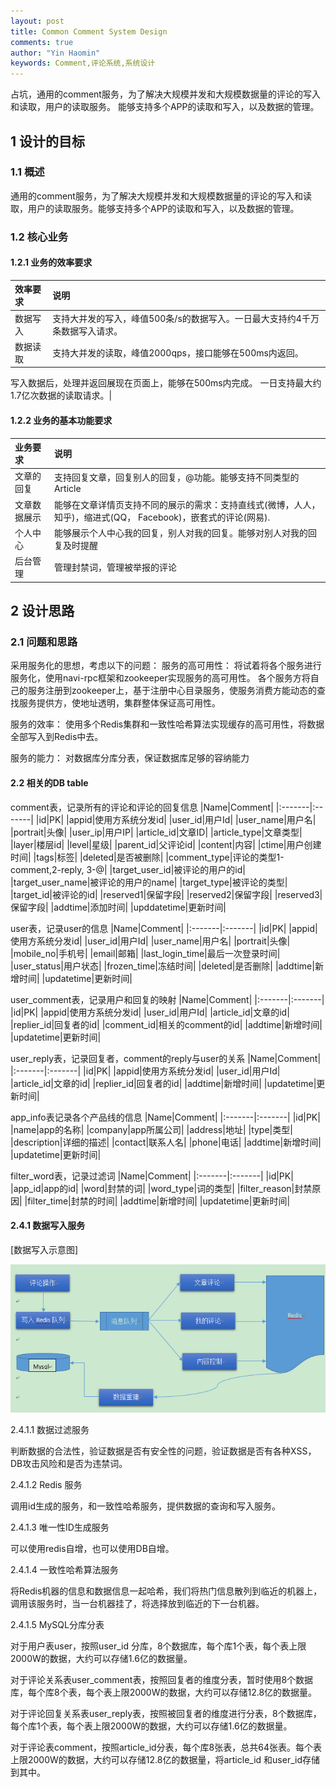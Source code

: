 ```yaml
---
layout: post
title: Common Comment System Design
comments: true
author: "Yin Haomin"
keywords: Comment,评论系统,系统设计
---
```


占坑，通用的comment服务，为了解决大规模并发和大规模数据量的评论的写入和读取，用户的读取服务。
能够支持多个APP的读取和写入，以及数据的管理。

## <a id="design-aim"></a>1 设计的目标

### <a id="design-aim-general"></a>1.1 概述

通用的comment服务，为了解决大规模并发和大规模数据量的评论的写入和读取，用户的读取服务。能够支持多个APP的读取和写入，以及数据的管理。

### <a id="design-aim-core"></a>1.2 核心业务

#### <a id="design-aim-core-efficiency"></a>1.2.1 业务的效率要求

|效率要求|说明|
|:-------|:-------|
|数据写入|支持大并发的写入，峰值500条/s的数据写入。一日最大支持约4千万条数据写入请求。|
|数据读取|支持大并发的读取，峰值2000qps，接口能够在500ms内返回。
写入数据后，处理并返回展现在页面上，能够在500ms内完成。
一日支持最大约1.7亿次数据的读取请求。|


#### <a id="design-aim-core-basic"></a>1.2.2 业务的基本功能要求

|业务要求|说明|
|:-------|:-------|
|文章的回复|支持回复文章，回复别人的回复，@功能。能够支持不同类型的Article|
|文章数据展示|能够在文章详情页支持不同的展示的需求：支持直线式(微博，人人，知乎)，缩进式(QQ， Facebook)，嵌套式的评论(网易).|
|个人中心|能够展示个人中心我的回复，别人对我的回复。能够对别人对我的回复及时提醒|
|后台管理|管理封禁词，管理被举报的评论|

## <a id="design-thoughts"></a>2 设计思路

### <a id="related-service"></a>2.1 问题和思路

采用服务化的思想，考虑以下的问题：
服务的高可用性：
将试着将各个服务进行服务化，使用navi-rpc框架和zookeeper实现服务的高可用性。
各个服务方将自己的服务注册到zookeeper上，基于注册中心目录服务，使服务消费方能动态的查找服务提供方，使地址透明，集群整体保证高可用性。

服务的效率：
使用多个Redis集群和一致性哈希算法实现缓存的高可用性，将数据全部写入到Redis中去。

服务的能力：
对数据库分库分表，保证数据库足够的容纳能力

#### <a id="related-db-table"></a>2.2 相关的DB table

comment表，记录所有的评论和评论的回复信息
|Name|Comment|
|:-------|:-------|
|id|PK|
|appid|使用方系统分发id|
|user_id|用户Id|
|user_name|用户名|
|portrait|头像|
|user_ip|用户IP|
|article_id|文章ID|
|article_type|文章类型|
|layer|楼层id|
|level|星级|
|parent_id|父评论id|
|content|内容|
|ctime|用户创建时间|
|tags|标签|
|deleted|是否被删除|
|comment_type|评论的类型1-comment,2-reply, 3-@|
|target_user_id|被评论的用户的id|
|target_user_name|被评论的用户的name|
|target_type|被评论的类型|
|target_id|被评论的id|
|reserved1|保留字段|
|reserved2|保留字段|
|reserved3|保留字段|
|addtime|添加时间|
|upddatetime|更新时间|

user表，记录user的信息
|Name|Comment|
|:-------|:-------|
|id|PK|
|appid|使用方系统分发id|
|user_id|用户Id|
|user_name|用户名|
|portrait|头像|
|mobile_no|手机号|
|email|邮箱|
|last_login_time|最后一次登录时间|
|user_status|用户状态|
|frozen_time|冻结时间|
|deleted|是否删除|
|addtime|新增时间|
|updatetime|更新时间|

user_comment表，记录用户和回复的映射
|Name|Comment|
|:-------|:-------|
|id|PK|
|appid|使用方系统分发id|
|user_id|用户Id|
|article_id|文章的id|
|replier_id|回复者的id|
|comment_id|相关的comment的id|
|addtime|新增时间|
|updatetime|更新时间|

user_reply表，记录回复者，comment的reply与user的关系
|Name|Comment|
|:-------|:-------|
|id|PK|
|appid|使用方系统分发id|
|user_id|用户Id|
|article_id|文章的id|
|replier_id|回复者的id|
|addtime|新增时间|
|updatetime|更新时间|

app_info表记录各个产品线的信息
|Name|Comment|
|:-------|:-------|
|id|PK|
|name|app的名称|
|company|app所属公司|
|address|地址|
|type|类型|
|description|详细的描述|
|contact|联系人名|
|phone|电话|
|addtime|新增时间|
|updatetime|更新时间|


filter_word表，记录过滤词
|Name|Comment|
|:-------|:-------|
|id|PK|
|app_id|app的id|
|word|封禁的词|
|word_type|词的类型|
|filter_reason|封禁原因|
|filter_time|封禁的时间|
|addtime|新增时间|
|updatetime|更新时间|


#### <a id="related-service"></a>2.4.1 数据写入服务

[数据写入示意图]

![gras](/images/postsImages/1-评论写入流程.png)

2.4.1.1 数据过滤服务

判断数据的合法性，验证数据是否有安全性的问题，验证数据是否有各种XSS，DB攻击风险和是否为违禁词。

2.4.1.2 Redis 服务

调用id生成的服务，和一致性哈希服务，提供数据的查询和写入服务。

2.4.1.3 唯一性ID生成服务

可以使用redis自增，也可以使用DB自增。

2.4.1.4 一致性哈希算法服务

将Redis机器的信息和数据信息一起哈希，我们将热门信息散列到临近的机器上，调用该服务时，当一台机器挂了，将选择放到临近的下一台机器。

2.4.1.5 MySQL分库分表

对于用户表user，按照user_id 分库，8个数据库，每个库1个表，每个表上限2000W的数据，大约可以存储1.6亿的数据量。

对于评论关系表user_comment表，按照回复者的维度分表，暂时使用8个数据库，每个库8个表，每个表上限2000W的数据，大约可以存储12.8亿的数据量。

对于评论回复关系表user_reply表，按照被回复者的维度进行分表，8个数据库，每个库1个表，每个表上限2000W的数据，大约可以存储1.6亿的数据量。
 
对于评论表comment，按照article_id分表，每个库8张表，总共64张表。每个表上限2000W的数据，大约可以存储12.8亿的数据量，将article_id 和user_id存储到其中。
